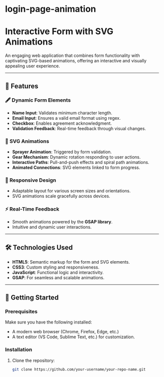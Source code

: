 # login-page-animation
# Interactive Form with SVG Animations

An engaging web application that combines form functionality with captivating SVG-based animations, offering an interactive and visually appealing user experience.

---

## 🌟 Features

### 🖋️ **Dynamic Form Elements**
- **Name Input**: Validates minimum character length.
- **Email Input**: Ensures a valid email format using regex.
- **Checkbox**: Enables agreement acknowledgment.
- **Validation Feedback**: Real-time feedback through visual changes.

### 🎨 **SVG Animations**
- **Sprayer Animation**: Triggered by form validation.
- **Gear Mechanism**: Dynamic rotation responding to user actions.
- **Interactive Paths**: Pull-and-push effects and spiral path animations.
- **Animated Connections**: SVG elements linked to form progress.

### 📱 **Responsive Design**
- Adaptable layout for various screen sizes and orientations.
- SVG animations scale gracefully across devices.

### ⚡ **Real-Time Feedback**
- Smooth animations powered by the **GSAP library**.
- Intuitive and dynamic user interactions.

---

## 🛠️ Technologies Used

- **HTML5**: Semantic markup for the form and SVG elements.
- **CSS3**: Custom styling and responsiveness.
- **JavaScript**: Functional logic and interactivity.
- **GSAP**: For seamless and scalable animations.

---

## 🚀 Getting Started

### Prerequisites
Make sure you have the following installed:
- A modern web browser (Chrome, Firefox, Edge, etc.)
- A text editor (VS Code, Sublime Text, etc.) for customization.

### Installation
1. Clone the repository:
   ```bash
   git clone https://github.com/your-username/your-repo-name.git
